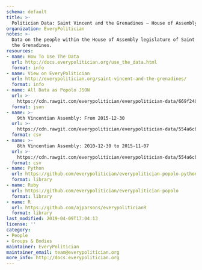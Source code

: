 ```yaml
---
schema: default
title: >-
  Politician Data: Saint Vincent and the Grenadines — House of Assembly
organization: EveryPolitician
notes: >-
  Data on the people within the House of Assembly legislature of Saint Vincent and
  the Grenadines.
resources:
- name: How To Use The Data
  url: http://docs.everypolitician.org/use_the_data.html
  format: info
- name: View on EveryPolitician
  url: http://everypolitician.org/saint-vincent-and-the-grenadines/
  format: info
- name: All Data as Popolo JSON
  url: >-
    https://cdn.rawgit.com/everypolitician/everypolitician-data/669f24054b0c2a397c41f2ea3f7e7ad64085c1f3/data/Saint_Vincent_and_the_Grenadines/Assembly/ep-popolo-v1.0.json
  format: json
- name: >-
    9th Vincentian Assembly: From 2015-12-30
  url: >-
    https://cdn.rawgit.com/everypolitician/everypolitician-data/554a6cb306153130ac5558e4c015471d63e57cb7/data/Saint_Vincent_and_the_Grenadines/Assembly/term-9.csv
  format: csv
- name: >-
    8th Vincentian Assembly: 2010-12-30 to 2015-11-07
  url: >-
    https://cdn.rawgit.com/everypolitician/everypolitician-data/554a6cb306153130ac5558e4c015471d63e57cb7/data/Saint_Vincent_and_the_Grenadines/Assembly/term-8.csv
  format: csv
- name: Python
  url: https://github.com/everypolitician/everypolitician-popolo-python
  format: library
- name: Ruby
  url: https://github.com/everypolitician/everypolitician-popolo
  format: library
- name: R
  url: https://github.com/ajparsons/everypoliticianR
  format: library
last_modified: 2019-04-09T17:04:13
license: ''
category:
- People
- Groups & Bodies
maintainer: EveryPolitician
maintainer_email: team@everypolitician.org
more_info: http://docs.everypolitician.org
---
```

